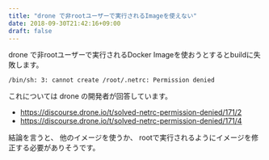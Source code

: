 ```yaml
---
title: "drone で非rootユーザーで実行されるImageを使えない"
date: 2018-09-30T21:42:16+09:00
draft: false
---
```


drone で非rootユーザーで実行されるDocker Imageを使おうとするとbuildに失敗します。

```
/bin/sh: 3: cannot create /root/.netrc: Permission denied
```

これについては drone の開発者が回答しています。

* https://discourse.drone.io/t/solved-netrc-permission-denied/171/2
* https://discourse.drone.io/t/solved-netrc-permission-denied/171/4

結論を言うと、
他のイメージを使うか、
rootで実行されるようにイメージを修正する必要がありそうです。
